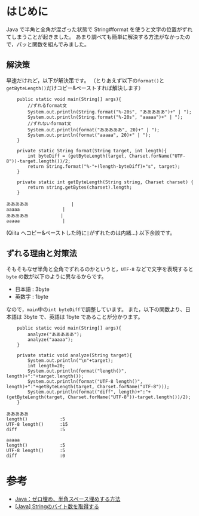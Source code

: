 # はじめに

Java で半角と全角が混ざった状態で String#format を使うと文字の位置がずれてしまうことが起きました。
あまり調べても簡単に解決する方法がなかったので，パッと関数を組んでみました。

## 解決策

早速だけれど，以下が解決策です。
（とりあえず以下の`format()`と`getByteLength()`だけコピー&ペーストすれば解決します）

```java:main
    public static void main(String[] args){
        //ずれるformat文
        System.out.println(String.format("%-20s", "あああああ")+" | ");
        System.out.println(String.format("%-20s", "aaaaa")+" | ");
        //ずれないformat文
        System.out.println(format("あああああ", 20)+" | ");
        System.out.println(format("aaaaa", 20)+" | ");
    }

    private static String format(String target, int length){
        int byteDiff = (getByteLength(target, Charset.forName("UTF-8"))-target.length())/2;
        return String.format("%-"+(length-byteDiff)+"s", target);
    }

    private static int getByteLength(String string, Charset charset) {
        return string.getBytes(charset).length;
    }
```

```markdown:result
あああああ                | 
aaaaa                | 
あああああ            | 
aaaaa                | 
```

(Qiita へコピー&ペーストした時に`|`がずれたのは内緒...)
以下余談です。

## ずれる理由と対策法

そもそもなぜ半角と全角でずれるのかというと，`UTF-8` などで文字を表現すると`byte` の数が以下のように異なるからです。

* 日本語 : 3byte
* 英数字 : 1byte

なので，`main`中の`int byteDiff`で調整しています。
また，以下の関数より、日本語は 3byte で、英語は 1byte であることが分かります。

```java:analyze
    public static void main(String[] args){
        analyze("あああああ");
        analyze("aaaaa");
    }

    private static void analyze(String target){
        System.out.println("\n"+target);
        int length=20;
        System.out.println(format("length()", length)+":"+target.length());
        System.out.println(format("UTF-8 length()", length)+":"+getByteLength(target, Charset.forName("UTF-8")));
        System.out.println(format("diff", length)+":"+(getByteLength(target, Charset.forName("UTF-8"))-target.length())/2);
    }

```

```markdown:result
あああああ
length()            :5
UTF-8 length()      :15
diff                :5

aaaaa
length()            :5
UTF-8 length()      :5
diff                :0
```


# 参考

* [Java：ゼロ埋め、半角スペース埋めする方法](http://write-remember.com/program/java/format/)
* [[Java] Stringのバイト数を取得する](https://qiita.com/hecateball/items/d0edb6ff65d8f6b18ec4)
